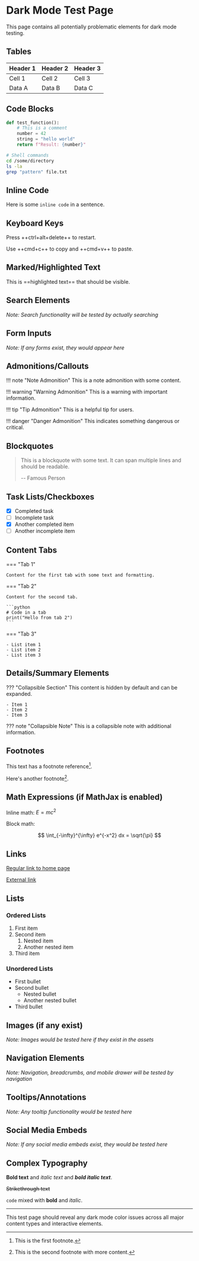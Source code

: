 # Dark Mode Test Page

This page contains all potentially problematic elements for dark mode testing.

## Tables

| Header 1 | Header 2 | Header 3 |
|----------|----------|----------|
| Cell 1   | Cell 2   | Cell 3   |
| Data A   | Data B   | Data C   |

## Code Blocks

```python
def test_function():
    # This is a comment
    number = 42
    string = "hello world"
    return f"Result: {number}"
```

```bash
# Shell commands
cd /some/directory
ls -la
grep "pattern" file.txt
```

## Inline Code

Here is some `inline code` in a sentence.

## Keyboard Keys

Press ++ctrl+alt+delete++ to restart.

Use ++cmd+c++ to copy and ++cmd+v++ to paste.

## Marked/Highlighted Text

This is ==highlighted text== that should be visible.

## Search Elements

*Note: Search functionality will be tested by actually searching*

## Form Inputs

*Note: If any forms exist, they would appear here*

## Admonitions/Callouts

!!! note "Note Admonition"
    This is a note admonition with some content.

!!! warning "Warning Admonition"
    This is a warning with important information.

!!! tip "Tip Admonition"
    This is a helpful tip for users.

!!! danger "Danger Admonition"
    This indicates something dangerous or critical.

## Blockquotes

> This is a blockquote with some text.
> It can span multiple lines and should be readable.
> 
> -- Famous Person

## Task Lists/Checkboxes

- [x] Completed task
- [ ] Incomplete task
- [x] Another completed item
- [ ] Another incomplete item

## Content Tabs

=== "Tab 1"

    Content for the first tab with some text and formatting.

=== "Tab 2"

    Content for the second tab.
    
    ```python
    # Code in a tab
    print("Hello from tab 2")
    ```

=== "Tab 3"

    - List item 1
    - List item 2
    - List item 3

## Details/Summary Elements

??? "Collapsible Section"
    This content is hidden by default and can be expanded.
    
    - Item 1
    - Item 2
    - Item 3

??? note "Collapsible Note"
    This is a collapsible note with additional information.

## Footnotes

This text has a footnote reference[^1].

Here's another footnote[^2].

[^1]: This is the first footnote.
[^2]: This is the second footnote with more content.

## Math Expressions (if MathJax is enabled)

Inline math: $E = mc^2$

Block math:

$$
\int_{-\infty}^{\infty} e^{-x^2} dx = \sqrt{\pi}
$$

## Links

[Regular link to home page](../index.md)

[External link](https://example.com)

## Lists

### Ordered Lists

1. First item
2. Second item
   1. Nested item
   2. Another nested item
3. Third item

### Unordered Lists

- First bullet
- Second bullet
  - Nested bullet
  - Another nested bullet
- Third bullet

## Images (if any exist)

*Note: Images would be tested here if they exist in the assets*

## Navigation Elements

*Note: Navigation, breadcrumbs, and mobile drawer will be tested by navigation*

## Tooltips/Annotations

*Note: Any tooltip functionality would be tested here*

## Social Media Embeds

*Note: If any social media embeds exist, they would be tested here*

## Complex Typography

**Bold text** and *italic text* and ***bold italic text***.

~~Strikethrough text~~

`code` mixed with **bold** and *italic*.

---

This test page should reveal any dark mode color issues across all major content types and interactive elements.